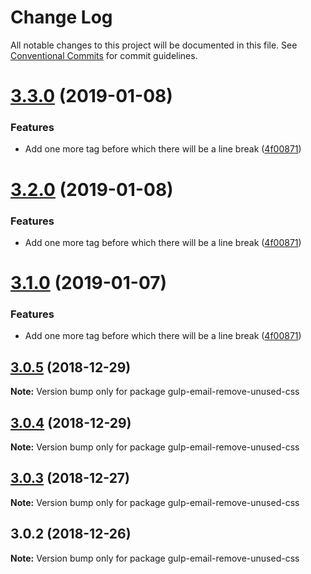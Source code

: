 # Change Log

All notable changes to this project will be documented in this file.
See [Conventional Commits](https://conventionalcommits.org) for commit guidelines.

# [3.3.0](https://bitbucket.org/codsen/codsen/src/master/packages/gulp-email-remove-unused-css/compare/gulp-email-remove-unused-css@3.0.5...gulp-email-remove-unused-css@3.3.0) (2019-01-08)


### Features

* Add one more tag before which there will be a line break ([4f00871](https://bitbucket.org/codsen/codsen/src/master/packages/gulp-email-remove-unused-css/commits/4f00871))





# [3.2.0](https://bitbucket.org/codsen/codsen/src/master/packages/gulp-email-remove-unused-css/compare/gulp-email-remove-unused-css@3.0.5...gulp-email-remove-unused-css@3.2.0) (2019-01-08)


### Features

* Add one more tag before which there will be a line break ([4f00871](https://bitbucket.org/codsen/codsen/src/master/packages/gulp-email-remove-unused-css/commits/4f00871))





# [3.1.0](https://bitbucket.org/codsen/codsen/src/master/packages/gulp-email-remove-unused-css/compare/gulp-email-remove-unused-css@3.0.5...gulp-email-remove-unused-css@3.1.0) (2019-01-07)


### Features

* Add one more tag before which there will be a line break ([4f00871](https://bitbucket.org/codsen/codsen/src/master/packages/gulp-email-remove-unused-css/commits/4f00871))





## [3.0.5](https://bitbucket.org/codsen/codsen/src/master/packages/gulp-email-remove-unused-css/compare/gulp-email-remove-unused-css@3.0.4...gulp-email-remove-unused-css@3.0.5) (2018-12-29)

**Note:** Version bump only for package gulp-email-remove-unused-css





## [3.0.4](https://bitbucket.org/codsen/codsen/src/master/packages/gulp-email-remove-unused-css/compare/gulp-email-remove-unused-css@3.0.3...gulp-email-remove-unused-css@3.0.4) (2018-12-29)

**Note:** Version bump only for package gulp-email-remove-unused-css





## [3.0.3](https://bitbucket.org/codsen/codsen/src/master/packages/gulp-email-remove-unused-css/compare/gulp-email-remove-unused-css@3.0.2...gulp-email-remove-unused-css@3.0.3) (2018-12-27)

**Note:** Version bump only for package gulp-email-remove-unused-css





## 3.0.2 (2018-12-26)

**Note:** Version bump only for package gulp-email-remove-unused-css
